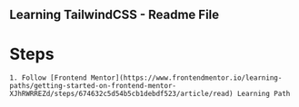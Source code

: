 ## Learning TailwindCSS - Readme File 

# Steps
    1. Follow [Frontend Mentor](https://www.frontendmentor.io/learning-paths/getting-started-on-frontend-mentor-XJhRWRREZd/steps/674632c5d54b5cb1debdf523/article/read) Learning Path
